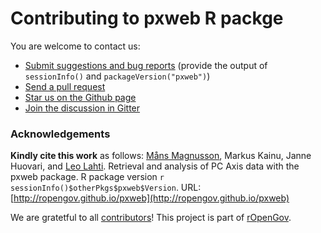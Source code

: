 # Contributing to pxweb R packge

You are welcome to contact us:

  * [Submit suggestions and bug reports](https://github.com/ropengov/pxweb/issues) (provide the output of `sessionInfo()` and `packageVersion("pxweb")`)
  * [Send a pull request](https://github.com/ropengov/pxweb/)
  * [Star us on the Github page](https://github.com/ropengov/pxweb)
  * [Join the discussion in Gitter](https://gitter.im/rOpenGov/pxweb)  

### Acknowledgements

**Kindly cite this work** as follows: [Måns Magnusson](https://github.com/mansmeg), Markus Kainu, Janne Huovari, and [Leo Lahti](https://github.com/antagomir). Retrieval and analysis of PC Axis data with the pxweb package. R package version `r sessionInfo()$otherPkgs$pxweb$Version`. URL: [http://ropengov.github.io/pxweb](http://ropengov.github.io/pxweb)

We are gratetful to all [contributors](https://github.com/rOpenGov/pxweb/graphs/contributors)! This project is part of [rOpenGov](http://ropengov.github.io).
